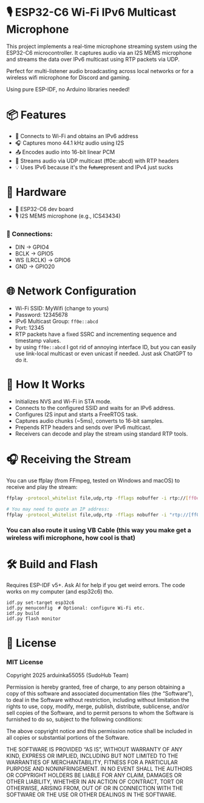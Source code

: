 # 🎙️ ESP32-C6 Wi-Fi IPv6 Multicast Microphone

This project implements a real-time microphone streaming system using the ESP32-C6 microcontroller. It captures audio via an I2S MEMS microphone and streams the data over IPv6 multicast using RTP packets via UDP.

Perfect for multi-listener audio broadcasting across local networks or for a wireless wifi microphone for Discord and gaming.

Using pure ESP-IDF, no Arduino libraries needed!


# 📦 Features
- 📡 Connects to Wi-Fi and obtains an IPv6 address
- 🎧 Captures mono 44.1 kHz audio using I2S
- 📤 Encodes audio into 16-bit linear PCM
- 📶 Streams audio via UDP multicast (ff0e::abcd) with RTP headers
- 💡 Uses IPv6 because it's the ~~future~~present and IPv4 just sucks

# 🔧 Hardware
- 🧠 ESP32-C6 dev board
- 🎙️ I2S MEMS microphone (e.g., ICS43434)

### 🧵 Connections:
- DIN → GPIO4
- BCLK → GPIO5
- WS (LRCLK) → GPIO6
- GND → GPIO20

# 🌐 Network Configuration
- Wi-Fi SSID: MyWifi (change to yours)
- Password: 12345678
- IPv6 Multicast Group: `ff0e::abcd`
- Port: 12345
- RTP packets have a fixed SSRC and incrementing sequence and timestamp values.
- by using `ff0e::abcd` I got rid of annoying interface ID, but you can easily use link-local multicast or even unicast if needed. Just ask ChatGPT to do it.

# 🚀 How It Works
- Initializes NVS and Wi-Fi in STA mode.
- Connects to the configured SSID and waits for an IPv6 address.
- Configures I2S input and starts a FreeRTOS task.
- Captures audio chunks (~5ms), converts to 16-bit samples.
- Prepends RTP headers and sends over IPv6 multicast.
- Receivers can decode and play the stream using standard RTP tools.

# 🎧 Receiving the Stream

You can use ffplay (from FFmpeg, tested on Windows and macOS) to receive and play the stream:

```sh
ffplay -protocol_whitelist file,udp,rtp -fflags nobuffer -i rtp://[ff0e::abcd]:12345

# You may need to quote an IP address:
ffplay -protocol_whitelist file,udp,rtp -fflags nobuffer -i "rtp://[ff0e::abcd]:12345"
```

### You can also route it using VB Cable (this way you make get a wireless wifi microphone, how cool is that)

# 🛠 Build and Flash

Requires ESP-IDF v5+. Ask AI for help if you get weird errors. The code works on my computer (and esp32c6) tho.

```
idf.py set-target esp32c6
idf.py menuconfig  # Optional: configure Wi-Fi etc.
idf.py build
idf.py flash monitor
```

# 🧾 License

### MIT License


Copyright 2025 arduinka55055 (SudoHub Team)

Permission is hereby granted, free of charge, to any person obtaining a copy of this software and associated documentation files (the “Software”), to deal in the Software without restriction, including without limitation the rights to use, copy, modify, merge, publish, distribute, sublicense, and/or sell copies of the Software, and to permit persons to whom the Software is furnished to do so, subject to the following conditions:

The above copyright notice and this permission notice shall be included in all copies or substantial portions of the Software.

THE SOFTWARE IS PROVIDED “AS IS”, WITHOUT WARRANTY OF ANY KIND, EXPRESS OR IMPLIED, INCLUDING BUT NOT LIMITED TO THE WARRANTIES OF MERCHANTABILITY, FITNESS FOR A PARTICULAR PURPOSE AND NONINFRINGEMENT. IN NO EVENT SHALL THE AUTHORS OR COPYRIGHT HOLDERS BE LIABLE FOR ANY CLAIM, DAMAGES OR OTHER LIABILITY, WHETHER IN AN ACTION OF CONTRACT, TORT OR OTHERWISE, ARISING FROM, OUT OF OR IN CONNECTION WITH THE SOFTWARE OR THE USE OR OTHER DEALINGS IN THE SOFTWARE.
